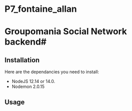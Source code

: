 # P7_fontaine_allan
# Groupomania Social Network backend#

## Installation ##

Here are the dependancies you need to install:
- NodeJS 12.14 or 14.0.
- Nodemon 2.0.15


## Usage ##
